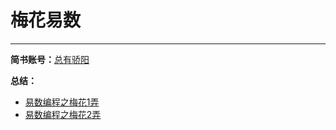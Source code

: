 # 梅花易数
----------
**简书账号：**[总有骄阳](http://www.jianshu.com/u/38e49ff8465d)

**总结：**

- [易数编程之梅花1弄 ](http://www.jianshu.com/p/f200ddd3907d)
- [易数编程之梅花2弄](http://www.jianshu.com/p/8c5b09fe0860)